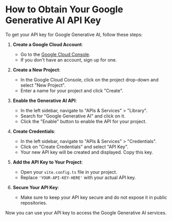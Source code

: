 # How to Obtain Your Google Generative AI API Key

To get your API key for Google Generative AI, follow these steps:

1. **Create a Google Cloud Account**:
   - Go to the [Google Cloud Console](https://console.cloud.google.com/).
   - If you don't have an account, sign up for one.

2. **Create a New Project**:
   - In the Google Cloud Console, click on the project drop-down and select "New Project".
   - Enter a name for your project and click "Create".

3. **Enable the Generative AI API**:
   - In the left sidebar, navigate to "APIs & Services" > "Library".
   - Search for "Google Generative AI" and click on it.
   - Click the "Enable" button to enable the API for your project.

4. **Create Credentials**:
   - In the left sidebar, navigate to "APIs & Services" > "Credentials".
   - Click on "Create Credentials" and select "API Key".
   - Your new API key will be created and displayed. Copy this key.

5. **Add the API Key to Your Project**:
   - Open your `vite.config.ts` file in your project.
   - Replace `'YOUR-API-KEY-HERE'` with your actual API key.

6. **Secure Your API Key**:
   - Make sure to keep your API key secure and do not expose it in public repositories.

Now you can use your API key to access the Google Generative AI services.
